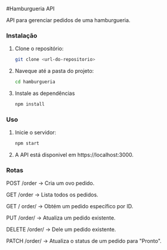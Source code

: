 
#Hamburgueria API 

API para gerenciar pedidos de uma hamburgueria. 

### Instalação 
1. Clone o repositório:
   ```sh
   git clone <url-do-repositorio>

2. Naveque até a pasta do projeto: 
    ```sh
    cd hamburgueria

3. Instale as dependências 
    ```sh
    npm install

### Uso 

1. Inicie o servidor: 
    ```sh
    npm start
2. A API está disponivel em https://localhost:3000. 

### Rotas

POST /order 
-> Cria um ovo pedido. 

GET /order 
-> Lista todos os pedidos. 

GET / order/ 
-> Obtém um pedido específico por ID. 

PUT /order/ 
-> Atualiza um pedido existente. 

DELETE /order/ 
-> Dele um pedido existente. 

PATCH /order/
-> Atualiza o status de um pedido para "Pronto". 


